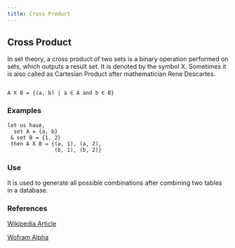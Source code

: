 ```yaml
---
title: Cross Product
---
```

## Cross Product

In set theory, a cross product of two sets is a binary operation performed on sets, which outputs a result set.
It is denoted by the symbol X. Sometimes it is also called as Cartesian Product after mathematician Rene Descartes.

<pre><code>
A X B = {(a, b) | a &isin; A and b &isin; B} 
</code></pre>

### Examples
```
let us have,
  set A = {a, b}
 & set B = {1, 2}
 then A X B = {(a, 1), (a, 2),
               (b, 1), (b, 2)}
```


### Use
  It is used to generate all possible combinations after combining two tables in a database.

### References
[Wikipedia Article](https://en.wikipedia.org/wiki/Cartesian_product)

[Wofram Alpha](https://www.wolframalpha.com/input/?i=Cartesian+product&lk=1&a=ClashPrefs_*MathWorld.CartesianProduct-)


